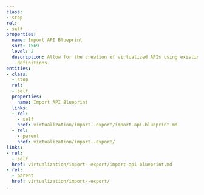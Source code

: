```yaml
---
class:
- stop
rel:
- self
properties:
  name: Import API Blueprint
  sort: 1569
  level: 2
  description: Allow for the creation of virtualized APIs using existing API Blueprint
    definitions.
entities:
- class:
  - stop
  rel:
  - self
  properties:
    name: Import API Blueprint
  links:
  - rel:
    - self
    href: virtualization/import--export/import-api-blueprint.md
  - rel:
    - parent
    href: virtualization/import--export/
links:
- rel:
  - self
  href: virtualization/import--export/import-api-blueprint.md
- rel:
  - parent
  href: virtualization/import--export/
...
```

